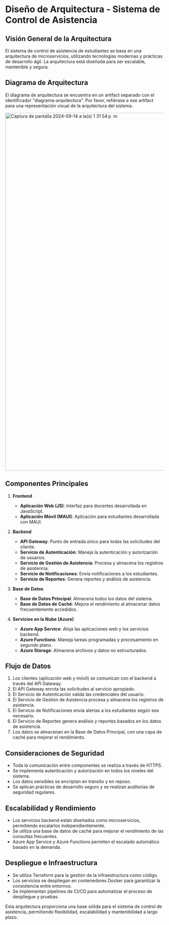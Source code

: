 # Diseño de Arquitectura - Sistema de Control de Asistencia

## Visión General de la Arquitectura

El sistema de control de asistencia de estudiantes se basa en una arquitectura de microservicios, utilizando tecnologías modernas y prácticas de desarrollo ágil. La arquitectura está diseñada para ser escalable, mantenible y segura.

## Diagrama de Arquitectura

El diagrama de arquitectura se encuentra en un artifact separado con el identificador "diagrama-arquitectura". Por favor, refiérase a ese artifact para una representación visual de la arquitectura del sistema.


<img width="1133" alt="Captura de pantalla 2024-09-14 a la(s) 1 31 54 p  m" src="https://github.com/user-attachments/assets/5b93ab41-fe31-40d5-acdb-8e5ac61b114f">



## Componentes Principales

1. **Frontend**
   - **Aplicación Web (JS)**: Interfaz para docentes desarrollada en JavaScript.
   - **Aplicación Móvil (MAUI)**: Aplicación para estudiantes desarrollada con MAUI.

2. **Backend**
   - **API Gateway**: Punto de entrada único para todas las solicitudes del cliente.
   - **Servicio de Autenticación**: Maneja la autenticación y autorización de usuarios.
   - **Servicio de Gestión de Asistencia**: Procesa y almacena los registros de asistencia.
   - **Servicio de Notificaciones**: Envía notificaciones a los estudiantes.
   - **Servicio de Reportes**: Genera reportes y análisis de asistencia.

3. **Base de Datos**
   - **Base de Datos Principal**: Almacena todos los datos del sistema.
   - **Base de Datos de Caché**: Mejora el rendimiento al almacenar datos frecuentemente accedidos.

4. **Servicios en la Nube (Azure)**
   - **Azure App Service**: Aloja las aplicaciones web y los servicios backend.
   - **Azure Functions**: Maneja tareas programadas y procesamiento en segundo plano.
   - **Azure Storage**: Almacena archivos y datos no estructurados.

## Flujo de Datos

1. Los clientes (aplicación web y móvil) se comunican con el backend a través del API Gateway.
2. El API Gateway enruta las solicitudes al servicio apropiado.
3. El Servicio de Autenticación valida las credenciales del usuario.
4. El Servicio de Gestión de Asistencia procesa y almacena los registros de asistencia.
5. El Servicio de Notificaciones envía alertas a los estudiantes según sea necesario.
6. El Servicio de Reportes genera análisis y reportes basados en los datos de asistencia.
7. Los datos se almacenan en la Base de Datos Principal, con una capa de caché para mejorar el rendimiento.

## Consideraciones de Seguridad

- Toda la comunicación entre componentes se realiza a través de HTTPS.
- Se implementa autenticación y autorización en todos los niveles del sistema.
- Los datos sensibles se encriptan en tránsito y en reposo.
- Se aplican prácticas de desarrollo seguro y se realizan auditorías de seguridad regulares.

## Escalabilidad y Rendimiento

- Los servicios backend están diseñados como microservicios, permitiendo escalarlos independientemente.
- Se utiliza una base de datos de caché para mejorar el rendimiento de las consultas frecuentes.
- Azure App Service y Azure Functions permiten el escalado automático basado en la demanda.

## Despliegue e Infraestructura

- Se utiliza Terraform para la gestión de la infraestructura como código.
- Los servicios se despliegan en contenedores Docker para garantizar la consistencia entre entornos.
- Se implementan pipelines de CI/CD para automatizar el proceso de despliegue y pruebas.

Esta arquitectura proporciona una base sólida para el sistema de control de asistencia, permitiendo flexibilidad, escalabilidad y mantenibilidad a largo plazo.
